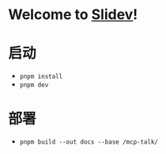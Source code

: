 # Welcome to [Slidev](https://github.com/slidevjs/slidev)!

# 启动

- `pnpm install`
- `pnpm dev`


# 部署
- `pnpm build --out docs --base /mcp-talk/`
